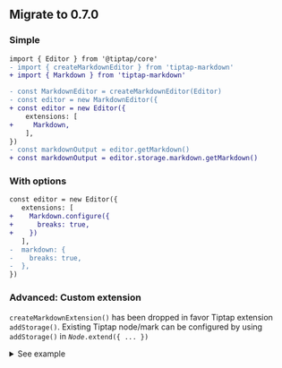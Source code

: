 ## Migrate to 0.7.0

### Simple
```diff
import { Editor } from '@tiptap/core'
- import { createMarkdownEditor } from 'tiptap-markdown'
+ import { Markdown } from 'tiptap-markdown'

- const MarkdownEditor = createMarkdownEditor(Editor)
- const editor = new MarkdownEditor({
+ const editor = new Editor({
    extensions: [
+     Markdown,
    ],
})
- const markdownOutput = editor.getMarkdown()
+ const markdownOutput = editor.storage.markdown.getMarkdown()
```

### With options
```diff
const editor = new Editor({
   extensions: [
+    Markdown.configure({
+      breaks: true,
+    })
   ],
-  markdown: {
-    breaks: true,
-  },
})
```

### Advanced: Custom extension
`createMarkdownExtension()` has been dropped in favor Tiptap extension `addStorage()`. Existing Tiptap node/mark can be configured by using `addStorage()` in *`Node`*`.extend({ ... })`

<details>
  <summary>
    See example
  </summary>
  
  ```diff
  - import { createMarkdownExtension } from 'tiptap-markdown'

  const CustomNode = Node.create({
  +  addStorage() {
  +    return {
  +      markdown: {
  +        serialize() {},
  +        parse: {},
  +      }
  +    }
  +  }
  })


  new Editor({
    extensions: [
      CustomNode,
    ]
  -  markdown: {
  -    extensions: [
  -      createMarkdownExtension(CustomNode, {
  -        serialize() {},
  -        parse: {},
  -      })
  -    ]
  -  }
  })
  ```
 </details>
  
